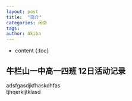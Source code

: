 ```yaml
---
layout: post
title:  "简介"
categories: 闲杂
tags:
author: Akiba
---
```


* content
{:toc}

## 牛栏山一中高一四班 12日活动记录
adsfgasdjkfhaskdhfas  
tjhqerkljtklasd

